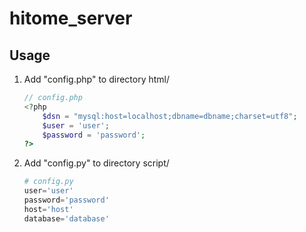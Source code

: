 # hitome_server

## Usage

1. Add "config.php" to directory html/
    ```php
    // config.php
    <?php
        $dsn = "mysql:host=localhost;dbname=dbname;charset=utf8";
        $user = 'user';
        $password = 'password';
    ?>
    ```

1. Add "config.py" to directory script/
    ```python
    # config.py
    user='user'
    password='password'
    host='host'
    database='database'
    ```
